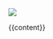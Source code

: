 <html>
<body>

<img src="https://farm{{page.flickr-photo.farm}}.staticflickr.com/{{page.flickr-photo.server}}/{{page.flickr-photo.photo_id}}_{{page.flickr-photo.photo_secret}}_c.jpg">

{{content}}

</body>
</html>
